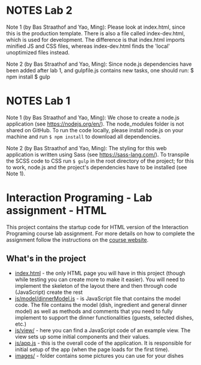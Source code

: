 NOTES Lab 2
===========
Note 1 (by Bas Straathof and Yao, Ming):
Please look at index.html, since this is the production template. There is also a file called index-dev.html, which is used for development. The difference is that index.html imports minified JS and CSS files, whereas index-dev.html finds the 'local' unoptimized files instead.

Note 2 (by Bas Straathof and Yao, Ming):
Since node.js dependencies have been added after lab 1, and gulpfile.js contains new tasks, one should run:
$ npm install
$ gulp

NOTES Lab 1
===========

Note 1 (by Bas Straathof and Yao, Ming):
We chose to create a node.js application (see https://nodejs.org/en/).
The node_modules folder is not shared on GitHub.
To run the code locally, please install node.js on your machine and run ```$ npm install``` to download all dependencies.

Note 2 (by Bas Straathof and Yao, Ming):
The styling for this web application is written using Sass (see https://sass-lang.com/).
To transpile the SCSS code to CSS run ```$ gulp``` in the root directory of the project; for this to work, node.js and the project's dependencies have to be installed (see Note 1).

Interaction Programing - Lab assignment - HTML
=================================================

This project contains the startup code for HTML version of the Interaction Programing course lab assignment. For more details on how to complete the assignment follow the instructions on the [course website](https://www.kth.se/social/course/DH2642).

What's in the project
-----

* [index.html](https://github.com/kth-csc-iprog/dinnerplanner-html/blob/master/index.html) - the only HTML page you will have in this project (though while testing you can create more to make it easier). You will need to implement the skeleton of the layout there and then through code (JavaScript) create the rest
* [js/model/dinnerModel.js](https://github.com/kth-csc-iprog/dinnerplanner-html/blob/master/js/model/dinnerModel.js) - is JavaScript file that contains the model code. The file contains the model (dish, ingredient and general dinner model) as well as methods and comments that you need to fully implement to support the dinner functionalities (guests, selected dishes, etc.)
* [js/view/](https://github.com/kth-csc-iprog/dinnerplanner-html/tree/master/js/view) - here you can find a JavaScript code of an example view. The view sets up some initial components and their values.
* [js/app.js](https://github.com/kth-csc-iprog/dinnerplanner-html/blob/master/js/app.js) - this is the overall code of the application. It is responsible for initial setup of the app (when the page loads for the first time).
* [images/](https://github.com/kth-csc-iprog/dinnerplanner-html/tree/master/images) - folder contains some pictures you can use for your dishes
